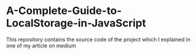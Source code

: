 # A-Complete-Guide-to-LocalStorage-in-JavaScript
This repository contains the source code of the project which I explained in one of my article on medium
